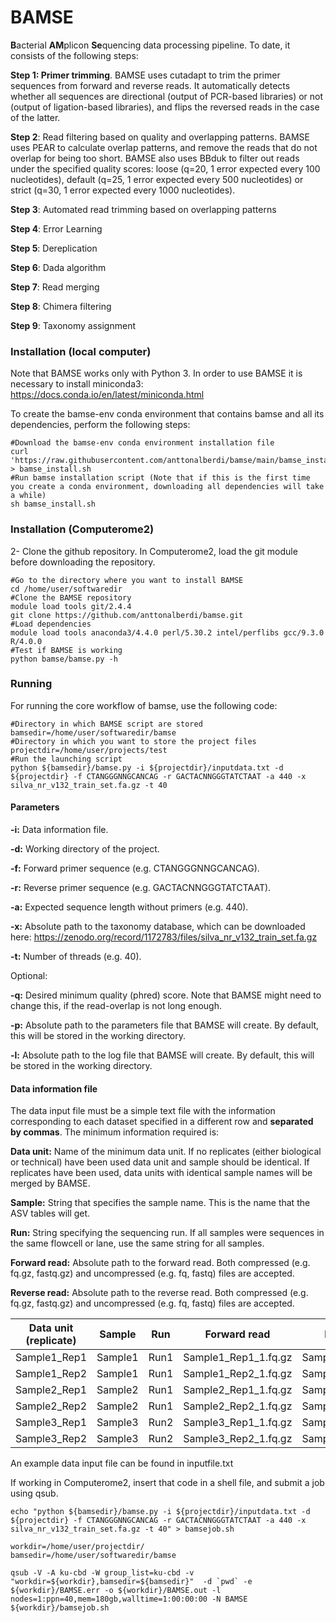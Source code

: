# BAMSE

**B**acterial **AM**plicon **Se**quencing data processing pipeline. To date, it consists of the following steps:

**Step 1: Primer trimming**. BAMSE uses cutadapt to trim the primer sequences from forward and reverse reads. It automatically detects whether all sequences are directional (output of PCR-based libraries) or not (output of ligation-based libraries), and flips the reversed reads in the case of the latter.

**Step 2**: Read filtering based on quality and overlapping patterns. BAMSE uses PEAR to calculate overlap patterns, and remove the reads that do not overlap for being too short. BAMSE also uses BBduk to filter out reads under the specified quality scores: loose (q=20, 1 error expected every 100 nucleotides), default (q=25, 1 error expected every 500 nucleotides) or strict (q=30, 1 error expected every 1000 nucleotides).

**Step 3**: Automated read trimming based on overlapping patterns

**Step 4**: Error Learning

**Step 5**: Dereplication

**Step 6**: Dada algorithm

**Step 7**: Read merging

**Step 8**: Chimera filtering

**Step 9**: Taxonomy assignment

### Installation (local computer)
Note that BAMSE works only with Python 3. In order to use BAMSE it is necessary to install miniconda3: https://docs.conda.io/en/latest/miniconda.html

To create the bamse-env conda environment that contains bamse and all its dependencies, perform the following steps:

```shell
#Download the bamse-env conda environment installation file
curl 'https://raw.githubusercontent.com/anttonalberdi/bamse/main/bamse_install.sh' > bamse_install.sh
#Run bamse installation script (Note that if this is the first time you create a conda environment, downloading all dependencies will take a while)
sh bamse_install.sh
```

### Installation (Computerome2)
2- Clone the github repository. In Computerome2, load the git module before downloading the repository.

```shell
#Go to the directory where you want to install BAMSE
cd /home/user/softwaredir
#Clone the BAMSE repository
module load tools git/2.4.4
git clone https://github.com/anttonalberdi/bamse.git
#Load dependencies
module load tools anaconda3/4.4.0 perl/5.30.2 intel/perflibs gcc/9.3.0 R/4.0.0
#Test if BAMSE is working
python bamse/bamse.py -h
```

### Running
For running the core workflow of bamse, use the following code:

```shell
#Directory in which BAMSE script are stored
bamsedir=/home/user/softwaredir/bamse
#Directory in which you want to store the project files
projectdir=/home/user/projects/test
#Run the launching script
python ${bamsedir}/bamse.py -i ${projectdir}/inputdata.txt -d ${projectdir} -f CTANGGGNNGCANCAG -r GACTACNNGGGTATCTAAT -a 440 -x silva_nr_v132_train_set.fa.gz -t 40
```
#### Parameters

**-i:** Data information file.

**-d:** Working directory of the project.

**-f:** Forward primer sequence (e.g. CTANGGGNNGCANCAG).

**-r:** Reverse primer sequence (e.g. GACTACNNGGGTATCTAAT).

**-a:** Expected sequence length without primers (e.g. 440).

**-x:** Absolute path to the taxonomy database, which can be downloaded here: https://zenodo.org/record/1172783/files/silva_nr_v132_train_set.fa.gz

**-t:** Number of threads (e.g. 40).

Optional:

**-q:** Desired minimum quality (phred) score. Note that BAMSE might need to change this, if the read-overlap is not long enough.

**-p:** Absolute path to the parameters file that BAMSE will create. By default, this will be stored in the working directory.

**-l:** Absolute path to the log file that BAMSE will create. By default, this will be stored in the working directory.

#### Data information file
The data input file must be a simple text file with the information corresponding to each dataset specified in a different row and **separated by commas**. The minimum information required is:

**Data unit:** Name of the minimum data unit. If no replicates (either biological or technical) have been used data unit and sample should be identical. If replicates have been used, data units with identical sample names will be merged by BAMSE.

**Sample:** String that specifies the sample name. This is the name that the ASV tables will get.

**Run:** String specifying the sequencing run. If all samples were sequences in the same flowcell or lane, use the same string for all samples.

**Forward read:** Absolute path to the forward read. Both compressed (e.g. fq.gz, fastq.gz) and uncompressed (e.g. fq, fastq) files are accepted.

**Reverse read:** Absolute path to the reverse read. Both compressed (e.g. fq.gz, fastq.gz) and uncompressed (e.g. fq, fastq) files are accepted.

| Data unit (replicate) | Sample | Run | Forward read | Reverse read |
| ----------- | ----------- | ----------- | ----------- | ----------- |
| Sample1_Rep1 | Sample1 | Run1 | Sample1_Rep1_1.fq.gz | Sample1_Rep1_2.fq.gz |
| Sample1_Rep2 | Sample1 | Run1 | Sample1_Rep2_1.fq.gz | Sample1_Rep2_2.fq.gz |
| Sample2_Rep1 | Sample2 | Run1 | Sample2_Rep1_1.fq.gz | Sample2_Rep1_2.fq.gz |
| Sample2_Rep2 | Sample2 | Run1 | Sample2_Rep2_1.fq.gz | Sample2_Rep2_2.fq.gz |
| Sample3_Rep1 | Sample3 | Run2 | Sample3_Rep1_1.fq.gz | Sample3_Rep1_2.fq.gz |
| Sample3_Rep2 | Sample3 | Run2 | Sample3_Rep2_1.fq.gz | Sample3_Rep2_2.fq.gz |

An example data input file can be found in inputfile.txt

If working in Computerome2, insert that code in a shell file, and submit a job using qsub.

```shell
echo "python ${bamsedir}/bamse.py -i ${projectdir}/inputdata.txt -d ${projectdir} -f CTANGGGNNGCANCAG -r GACTACNNGGGTATCTAAT -a 440 -x silva_nr_v132_train_set.fa.gz -t 40" > bamsejob.sh

workdir=/home/user/projectdir/
bamsedir=/home/user/softwaredir/bamse

qsub -V -A ku-cbd -W group_list=ku-cbd -v "workdir=${workdir},bamsedir=${bamsedir}"  -d `pwd` -e ${workdir}/BAMSE.err -o ${workdir}/BAMSE.out -l nodes=1:ppn=40,mem=180gb,walltime=1:00:00:00 -N BAMSE ${workdir}/bamsejob.sh
```
